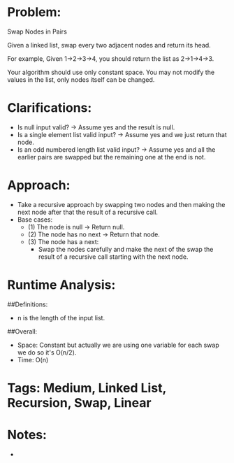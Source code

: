 # Problem:
  Swap Nodes in Pairs
  
  Given a linked list, swap every two adjacent nodes and return its head.

  For example,
  Given 1->2->3->4, you should return the list as 2->1->4->3.

  Your algorithm should use only constant space. You may not modify the values in the list, only nodes itself can be changed.
  
# Clarifications:
  - Is null input valid? -> Assume yes and the result is null.
  - Is a single element list valid input? -> Assume yes and we just return that node.
  - Is an odd numbered length list valid input? -> Assume yes and all the earlier pairs are swapped but the remaining one at the end is not.

# Approach:
  - Take a recursive approach by swapping two nodes and then making the next node after that the result of a recursive call.
  - Base cases:
    - (1) The node is null -> Return null.
    - (2) The node has no next -> Return that node.
    - (3) The node has a next:
      - Swap the nodes carefully and make the next of the swap the result of a recursive call starting with the next node.

# Runtime Analysis:
##Definitions:
  - n is the length of the input list.

##Overall:
  - Space: Constant but actually we are using one variable for each swap we do so it's O(n/2).
  - Time: O(n)

# Tags: Medium, Linked List, Recursion, Swap, Linear

# Notes:
  - 